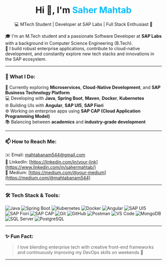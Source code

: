 <!-- Centered name header -->
<h1 align="center">Hi 👋, I'm <span style="color:#00BFFF">Saher Mahtab</span></h1>
<p align="center">💻 MTech Student | Developer at SAP Labs | Full Stack Enthusiast 🚀</p>

🎓 I'm an M.Tech student and a passionate Software Developer at **SAP Labs** with a background in Computer Science Engineering (B.Tech).  
🚀 I build robust enterprise applications, contribute to cloud-native development, and constantly explore new tech stacks and innovations in the SAP ecosystem.

---

### 💼 What I Do:
🌱 Currently exploring **Microservices**, **Cloud-Native Development**, and **SAP Business Technology Platform**    
💻 Developing with **Java**, **Spring Boot**, **Maven**, **Docker**, **Kubernetes**   
🌐 Building UIs with **Angular**, **SAP UI5**, **SAP Fiori**   
⚙️ Working on enterprise apps using **SAP CAP (Cloud Application Programming Model)**  
📚 Balancing between **academics** and **industry-grade development**  

---

### 📫 How to Reach Me:
✉️ Email: mahtabanam544@gmail.com      
💼 LinkedIn: [https://linkedin.com/in/your-link](https://www.linkedin.com/in/sahermahtab/)     
📝 Medium: [https://medium.com/@your-medium](https://medium.com/@mahtabanam544)     

---

### 🛠️ Tech Stack & Tools:

![Java](https://img.shields.io/badge/Java-007396?style=for-the-badge&logo=java&logoColor=white)
![Spring Boot](https://img.shields.io/badge/Spring_Boot-6DB33F?style=for-the-badge&logo=spring-boot&logoColor=white)
![Kubernetes](https://img.shields.io/badge/Kubernetes-326CE5?style=for-the-badge&logo=kubernetes&logoColor=white)
![Docker](https://img.shields.io/badge/Docker-2496ED?style=for-the-badge&logo=docker&logoColor=white)
![Angular](https://img.shields.io/badge/Angular-DD0031?style=for-the-badge&logo=angular&logoColor=white)
![SAP UI5](https://img.shields.io/badge/SAP%20UI5-0FAAFF?style=for-the-badge&logo=sap&logoColor=white)
![SAP Fiori](https://img.shields.io/badge/SAP%20Fiori-002D72?style=for-the-badge&logo=sap&logoColor=white)
![SAP CAP](https://img.shields.io/badge/SAP%20CAP-1F4287?style=for-the-badge&logo=sap&logoColor=white)
![Git](https://img.shields.io/badge/Git-F05032?style=for-the-badge&logo=git&logoColor=white)
![GitHub](https://img.shields.io/badge/GitHub-181717?style=for-the-badge&logo=github&logoColor=white)
![Postman](https://img.shields.io/badge/Postman-FF6C37?style=for-the-badge&logo=postman&logoColor=white)
![VS Code](https://img.shields.io/badge/VS%20Code-007ACC?style=for-the-badge&logo=visual-studio-code&logoColor=white)
![MongoDB](https://img.shields.io/badge/MongoDB-47A248?style=for-the-badge&logo=mongodb&logoColor=white)
![SQL Server](https://img.shields.io/badge/SQL%20Server-CC2927?style=for-the-badge&logo=microsoft-sql-server&logoColor=white)
![PostgreSQL](https://img.shields.io/badge/PostgreSQL-336791?style=for-the-badge&logo=postgresql&logoColor=white)

---

### ✨ Fun Fact:
> I love blending enterprise tech with creative front-end frameworks and continuously improving my DevOps skills on weekends 🚀

---

